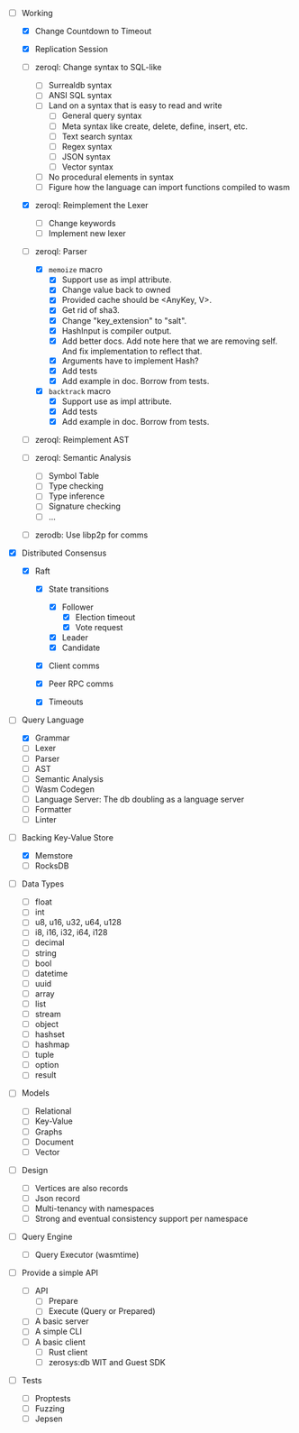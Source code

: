 - [ ] Working

  - [x] Change Countdown to Timeout
  - [x] Replication Session
  - [ ] zeroql: Change syntax to SQL-like
    - [ ] Surrealdb syntax
    - [ ] ANSI SQL syntax
    - [ ] Land on a syntax that is easy to read and write
      - [ ] General query syntax
      - [ ] Meta syntax like create, delete, define, insert, etc.
      - [ ] Text search syntax
      - [ ] Regex syntax
      - [ ] JSON syntax
      - [ ] Vector syntax
    - [ ] No procedural elements in syntax
    - [ ] Figure how the language can import functions compiled to wasm
  - [x] zeroql: Reimplement the Lexer
    - [ ] Change keywords
    - [ ] Implement new lexer
  - [ ] zeroql: Parser

    - [x] `memoize` macro
      - [x] Support use as impl attribute.
      - [x] Change value back to owned
      - [x] Provided cache should be <AnyKey, V>.
      - [x] Get rid of sha3.
      - [x] Change "key_extension" to "salt".
      - [x] HashInput is compiler output.
      - [x] Add better docs. Add note here that we are removing self. And fix implementation to reflect that.
      - [x] Arguments have to implement Hash?
      - [x] Add tests
      - [x] Add example in doc. Borrow from tests.
    - [x] `backtrack` macro
      - [x] Support use as impl attribute.
      - [x] Add tests
      - [x] Add example in doc. Borrow from tests.

  - [ ] zeroql: Reimplement AST
  - [ ] zeroql: Semantic Analysis
    - [ ] Symbol Table
    - [ ] Type checking
    - [ ] Type inference
    - [ ] Signature checking
    - [ ] ...
  - [ ] zerodb: Use libp2p for comms

- [x] Distributed Consensus

  - [x] Raft

    - [x] State transitions

      - [x] Follower
        - [x] Election timeout
        - [x] Vote request
      - [x] Leader
      - [x] Candidate

    - [x] Client comms
    - [x] Peer RPC comms
    - [x] Timeouts

- [ ] Query Language

  - [x] Grammar
  - [ ] Lexer
  - [ ] Parser
  - [ ] AST
  - [ ] Semantic Analysis
  - [ ] Wasm Codegen
  - [ ] Language Server: The db doubling as a language server
  - [ ] Formatter
  - [ ] Linter

- [ ] Backing Key-Value Store

  - [x] Memstore
  - [ ] RocksDB

- [ ] Data Types

  - [ ] float
  - [ ] int
  - [ ] u8, u16, u32, u64, u128
  - [ ] i8, i16, i32, i64, i128
  - [ ] decimal
  - [ ] string
  - [ ] bool
  - [ ] datetime
  - [ ] uuid
  - [ ] array
  - [ ] list
  - [ ] stream
  - [ ] object
  - [ ] hashset
  - [ ] hashmap
  - [ ] tuple
  - [ ] option
  - [ ] result

- [ ] Models

  - [ ] Relational
  - [ ] Key-Value
  - [ ] Graphs
  - [ ] Document
  - [ ] Vector

- [ ] Design

  - [ ] Vertices are also records
  - [ ] Json record
  - [ ] Multi-tenancy with namespaces
  - [ ] Strong and eventual consistency support per namespace

- [ ] Query Engine

  - [ ] Query Executor (wasmtime)

- [ ] Provide a simple API

  - [ ] API
    - [ ] Prepare
    - [ ] Execute (Query or Prepared)
  - [ ] A basic server
  - [ ] A simple CLI
  - [ ] A basic client
    - [ ] Rust client
    - [ ] zerosys:db WIT and Guest SDK

- [ ] Tests
  - [ ] Proptests
  - [ ] Fuzzing
  - [ ] Jepsen
